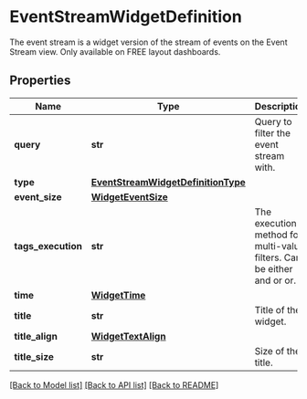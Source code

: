 # EventStreamWidgetDefinition

The event stream is a widget version of the stream of events on the Event Stream view. Only available on FREE layout dashboards.

## Properties

| Name               | Type                                                                      | Description                                                            | Notes      |
| ------------------ | ------------------------------------------------------------------------- | ---------------------------------------------------------------------- | ---------- |
| **query**          | **str**                                                                   | Query to filter the event stream with.                                 |
| **type**           | [**EventStreamWidgetDefinitionType**](EventStreamWidgetDefinitionType.md) |                                                                        |
| **event_size**     | [**WidgetEventSize**](WidgetEventSize.md)                                 |                                                                        | [optional] |
| **tags_execution** | **str**                                                                   | The execution method for multi-value filters. Can be either and or or. | [optional] |
| **time**           | [**WidgetTime**](WidgetTime.md)                                           |                                                                        | [optional] |
| **title**          | **str**                                                                   | Title of the widget.                                                   | [optional] |
| **title_align**    | [**WidgetTextAlign**](WidgetTextAlign.md)                                 |                                                                        | [optional] |
| **title_size**     | **str**                                                                   | Size of the title.                                                     | [optional] |

[[Back to Model list]](README.md#documentation-for-models) [[Back to API list]](README.md#documentation-for-api-endpoints) [[Back to README]](README.md)
